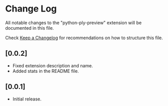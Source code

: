 # Change Log

All notable changes to the "python-ply-preview" extension will be documented in this file.

Check [Keep a Changelog](http://keepachangelog.com/) for recommendations on how to structure this file.

## [0.0.2]

- Fixed extension description and name.
- Added stats in the README file.

## [0.0.1]

- Initial release.